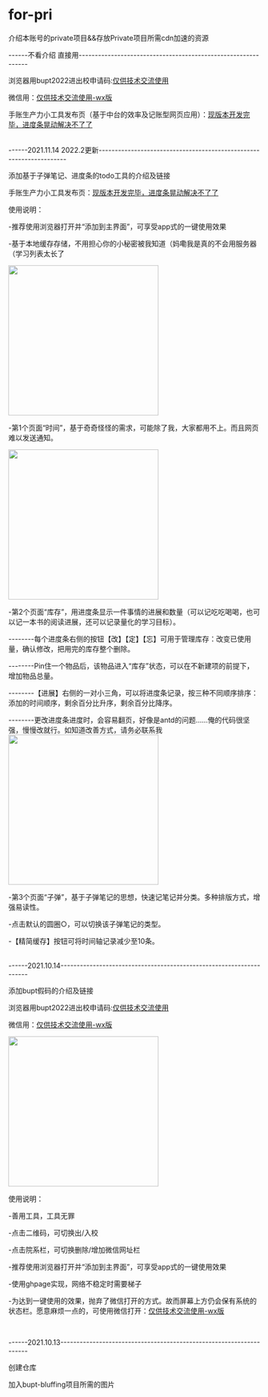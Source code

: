 # for-pri
介绍本账号的private项目&amp;&amp;存放Private项目所需cdn加速的资源
<br>

------不看介绍  直接用--------------------------------------------------------------

浏览器用bupt2022进出校申请码:[仅供技术交流使用](https://shumil573.github.io/bupt-bluffing)

微信用：[仅供技术交流使用-wx版](https://shumil573.github.io/bupt-bluffing#/weixin)

手账生产力小工具发布页（基于中台的效率及记账型网页应用）：[现版本开发完毕，进度条晃动解决不了了](https://shumil573.github.io/arrangement.github.io/)




<br>
------2021.11.14    2022.2更新--------------------------------------------------------------------

添加基于子弹笔记、进度条的todo工具的介绍及链接

手账生产力小工具发布页：[现版本开发完毕，进度条晃动解决不了了](https://shumil573.github.io/arrangement.github.io/)

使用说明：

-推荐使用浏览器打开并“添加到主界面”，可享受app式的一键使用效果

-基于本地缓存存储，不用担心你的小秘密被我知道（妈嘞我是真的不会用服务器（学习列表太长了
<br>

<img src="https://github.com/shumil573/for-pri/blob/main/arrangement-image/time1.jpg" width="300" />

-第1个页面“时间”，基于奇奇怪怪的需求，可能除了我，大家都用不上。而且网页难以发送通知。
<br>

<img src="https://github.com/shumil573/for-pri/blob/main/arrangement-image/store1.jpg" width="300" />

-第2个页面“库存”，用进度条显示一件事情的进展和数量（可以记吃吃喝喝，也可以记一本书的阅读进展，还可以记录量化的学习目标）。

--------每个进度条右侧的按钮【改】【定】【忘】可用于管理库存：改变已使用量，确认修改，把用完的库存整个删除。

--------Pin住一个物品后，该物品进入“库存”状态，可以在不新建项的前提下，增加物品总量。

--------【进展】右侧的一对小三角，可以将进度条记录，按三种不同顺序排序：添加的时间顺序，剩余百分比升序，剩余百分比降序。

--------更改进度条进度时，会容易翻页，好像是antd的问题……俺的代码很坚强，慢慢改就行。如知道改善方式，请务必联系我
<br>
<img src="https://github.com/shumil573/for-pri/blob/main/arrangement-image/bulletin1.jpg" width="300" />

-第3个页面“子弹”，基于子弹笔记的思想，快速记笔记并分类。多种排版方式，增强易读性。

-点击默认的圆圈○，可以切换该子弹笔记的类型。

-【精简缓存】按钮可将时间轴记录减少至10条。

<br>
------2021.10.14--------------------------------------------------------------------

添加bupt假码的介绍及链接

浏览器用bupt2022进出校申请码:[仅供技术交流使用](https://shumil573.github.io/bupt-bluffing)

微信用：[仅供技术交流使用-wx版](https://shumil573.github.io/bupt-bluffing#/weixin)



<img src="https://github.com/shumil573/for-pri/blob/main/bluffing-image/bluffing1.jpg" width="300" />


使用说明：

-善用工具，工具无罪

-点击二维码，可切换出/入校

-点击院系栏，可切换删除/增加微信网址栏

-推荐使用浏览器打开并“添加到主界面”，可享受app式的一键使用效果

-使用ghpage实现，网络不稳定时需要梯子

-为达到一键使用的效果，抛弃了微信打开的方式。故而屏幕上方仍会保有系统的状态栏。愿意麻烦一点的，可使用微信打开：[仅供技术交流使用-wx版](https://shumil573.github.io/bupt-bluffing#/weixin)

<br>

------2021.10.13--------------------------------------------------------------------

创建仓库

加入bupt-bluffing项目所需的图片